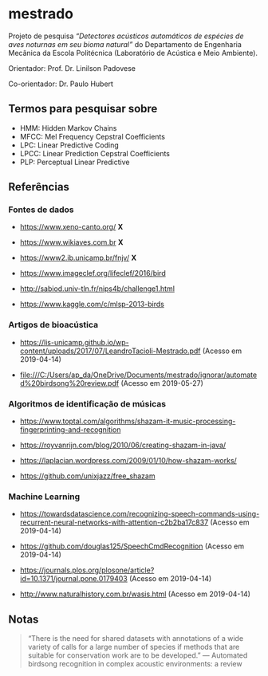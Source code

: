 
<!-- README.md is generated from README.Rmd. Please edit that file -->

# mestrado

Projeto de pesquisa *“Detectores acústicos automáticos de espécies de
aves noturnas em seu bioma natural”* do Departamento de Engenharia
Mecânica da Escola Politécnica (Laboratório de Acústica e Meio
Ambiente).

Orientador: Prof. Dr. Linilson Padovese

Co-orientador: Dr. Paulo Hubert

## Termos para pesquisar sobre

  - HMM: Hidden Markov Chains
  - MFCC: Mel Frequency Cepstral Coefficients
  - LPC: Linear Predictive Coding
  - LPCC: Linear Prediction Cepstral Coefficients
  - PLP: Perceptual Linear Predictive

## Referências

### Fontes de dados

  - <https://www.xeno-canto.org/> **X**

  - <https://www.wikiaves.com.br> **X**

  - <https://www2.ib.unicamp.br/fnjv/>
    **X**

  - <https://www.imageclef.org/lifeclef/2016/bird>

  - <http://sabiod.univ-tln.fr/nips4b/challenge1.html>

  - <https://www.kaggle.com/c/mlsp-2013-birds>

### Artigos de bioacústica

  - <https://lis-unicamp.github.io/wp-content/uploads/2017/07/LeandroTacioli-Mestrado.pdf>
    (Acesso em
    2019-04-14)

  - <file:///C:/Users/ap_da/OneDrive/Documents/mestrado/ignorar/automated%20birdsong%20review.pdf>
    (Acesso em
    2019-05-27)

### Algoritmos de identificação de músicas

  - <https://www.toptal.com/algorithms/shazam-it-music-processing-fingerprinting-and-recognition>

  - <https://royvanrijn.com/blog/2010/06/creating-shazam-in-java/>

  - <https://laplacian.wordpress.com/2009/01/10/how-shazam-works/>

  - <https://github.com/unixjazz/free_shazam>

### Machine Learning

  - <https://towardsdatascience.com/recognizing-speech-commands-using-recurrent-neural-networks-with-attention-c2b2ba17c837>
    (Acesso em 2019-04-14)

  - <https://github.com/douglas125/SpeechCmdRecognition> (Acesso em
    2019-04-14)

  - <https://journals.plos.org/plosone/article?id=10.1371/journal.pone.0179403>
    (Acesso em 2019-04-14)

  - <http://www.naturalhistory.com.br/wasis.html> (Acesso em 2019-04-14)

## Notas

> “There is the need for shared datasets with annotations of a wide
> variety of calls for a large number of species if methods that are
> suitable for conservation work are to be developed.” — Automated
> birdsong recognition in complex acoustic environments: a review
